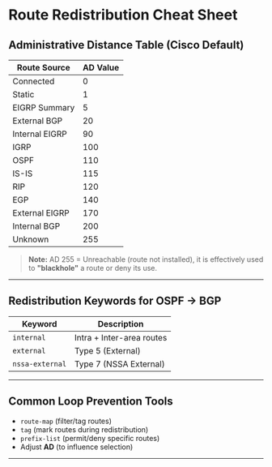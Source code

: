 # Route Redistribution Cheat Sheet

## Administrative Distance Table (Cisco Default)

| Route Source   | AD Value |
| -------------- | -------- |
| Connected      | 0        |
| Static         | 1        |
| EIGRP Summary  | 5        |
| External BGP   | 20       |
| Internal EIGRP | 90       |
| IGRP           | 100      |
| OSPF           | 110      |
| IS-IS          | 115      |
| RIP            | 120      |
| EGP            | 140      |
| External EIGRP | 170      |
| Internal BGP   | 200      |
| Unknown        | 255      |

> **Note:** AD 255 = Unreachable (route not installed), it is effectively used to **"blackhole"** a route or deny its use.


---

## Redistribution Keywords for OSPF → BGP

| Keyword         | Description               |
| --------------- | ------------------------- |
| `internal`      | Intra + Inter-area routes |
| `external`      | Type 5 (External)         |
| `nssa-external` | Type 7 (NSSA External)    |

---

## Common Loop Prevention Tools

- `route-map` (filter/tag routes)
- `tag` (mark routes during redistribution)
- `prefix-list` (permit/deny specific routes)
- Adjust **AD** (to influence selection)

---
